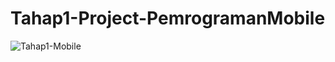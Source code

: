 # Tahap1-Project-PemrogramanMobile

![Tahap1-Mobile](https://user-images.githubusercontent.com/115930300/198920007-fe09267d-76c8-4a19-ba2d-800c21194dc2.png)
